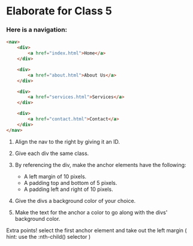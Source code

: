 # Elaborate for Class 5
### Here is a navigation:
```html
<nav>
	<div>
		<a href="index.html">Home</a>
	</div>

	<div>
		<a href="about.html">About Us</a>
	</div>

	<div>
		<a href="services.html">Services</a>
	</div>

	<div>
		<a href="contact.html">Contact</a>
	</div>
</nav>
```

1. Align the nav to the right by giving it an ID.

2. Give each div the same class.

3. By referencing the div, make the anchor elements have the following:
	* A left margin of 10 pixels.
	* A padding top and bottom of 5 pixels.
	* A padding left and right of 10 pixels.

4. Give the divs a background color of your choice.

5. Make the text for the anchor a color to go along with the divs' background color.

Extra points! select the first anchor element and take out the left margin
( hint: use the :nth-child() selector )

